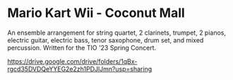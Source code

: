 # Mario Kart Wii - Coconut Mall

An ensemble arrangement for string quartet, 2 clarinets, trumpet, 2 pianos, electric guitar, electric bass, tenor saxophone, drum set, and mixed percussion. Written for the TIO '23 Spring Concert.

https://drive.google.com/drive/folders/1qBx-rgcd35DVDQeYYEG2e2zh1PDJlJmn?usp=sharing
